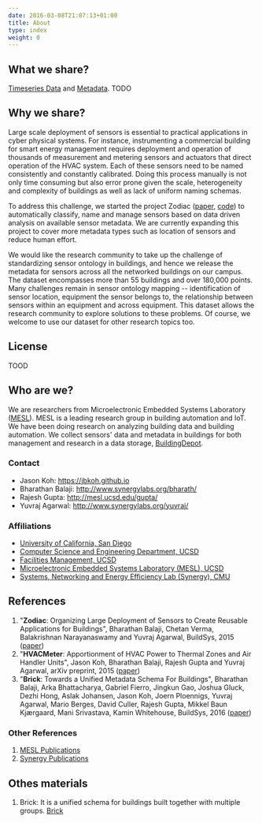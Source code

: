 ```yaml
---
date: 2016-03-08T21:07:13+01:00
title: About
type: index
weight: 0
---
```


## What we share?
[Timeseries Data](building_data/) and [Metadata](building_metadata). TODO

## Why we share?

Large scale deployment of sensors is essential to practical applications in cyber physical systems. 
For instance, instrumenting a commercial building for smart energy management requires deployment and operation of thousands of measurement and metering sensors and actuators that direct operation of the HVAC system. 
Each of these sensors need to be named consistently and constantly calibrated. 
Doing this process manually is not only time consuming but also error prone given the scale, heterogeneity and complexity of buildings as well as lack of uniform naming schemas.

To address this challenge, we started the project Zodiac ([paper](http://dl.acm.org/citation.cfm?id=2821674), [code](https://github.com/synergylabs/Zodiac)) to automatically classify, name and manage sensors based on data driven analysis on available sensor metadata. 
We are currently expanding this project to cover more metadata types such as location of sensors and reduce human effort.

We would like the research community to take up the challenge of standardizing sensor ontology in buildings, and hence we release the metadata for sensors across all the networked buildings on our campus. The dataset encompasses more than 55 buildings and over 180,000 points. Many challenges remain in sensor ontology mapping -- identification of sensor location, equipment the sensor belongs to, the relationship between sensors within an equipment and across equipment. This dataset allows the research community to explore solutions to these problems. Of course, we welcome to use our dataset for other research topics too.

## License
TOOD

## Who are we?

We are researchers from Microelectronic Embedded Systems Laboratory ([MESL](http://mesl.ucsd.edu/)). MESL is a leading research group in building automation and IoT. We have been doing research on analyzing building data and building automation. We collect sensors' data and metadata in buildings for both management and research in a data storage, [BuildingDepot](http://buildingdepot.org/).

### Contact
* Jason Koh: https://jbkoh.github.io
* Bharathan Balaji: http://www.synergylabs.org/bharath/
* Rajesh Gupta: http://mesl.ucsd.edu/gupta/
* Yuvraj Agarwal: http://www.synergylabs.org/yuvraj/

### Affiliations
* [University of California, San Diego](https://ucsd.edu/)
* [Computer Science and Engineering Department, UCSD](https://cse.ucsd.edu)
* [Facilities Management, UCSD](https://blink.ucsd.edu/sponsor/facilities-mgmt/)
* [Microelectronic Embedded Systems Laboratory (MESL), UCSD](http://mesl.ucsd.edu)
* [Systems, Networking and Energy Efficiency Lab (Synergy), CMU](http://synergylabs.org/)

## References

1. "**Zodiac**: Organizing Large Deployment of Sensors to Create Reusable Applications for Buildings", Bharathan Balaji, Chetan Verma, Balakrishnan Narayanaswamy and Yuvraj Agarwal, BuildSys, 2015 ([paper](http://dl.acm.org/citation.cfm?id=2821674))
2. "**HVACMeter**: Apportionment of HVAC Power to Thermal Zones and Air Handler Units", Jason Koh, Bharathan Balaji, Rajesh Gupta and Yuvraj Agarwal, arXiv preprint, 2015 ([paper](https://arxiv.org/abs/1509.05421))
3. "**Brick**: Towards a Unified Metadata Schema For Buildings", Bharathan Balaji, Arka Bhattacharya, Gabriel Fierro, Jingkun Gao, Joshua Gluck, Dezhi Hong, Aslak Johansen, Jason Koh, Joern Ploennigs, Yuvraj Agarwal, Mario Berges, David Culler, Rajesh Gupta, Mikkel Baun Kjærgaard, Mani Srivastava, Kamin Whitehouse, BuildSys, 2016 ([paper](http://dl.acm.org/citation.cfm?id=2993577))

### Other References
1. [MESL Publications](http://mesl.ucsd.edu/site/publications.html)
2. [Synergy Publications](http://synergylabs.org/publications.html)

## Othes materials
1. Brick: It is a unified schema for buildings built together with multiple groups. [Brick](http://brickschema.org)


